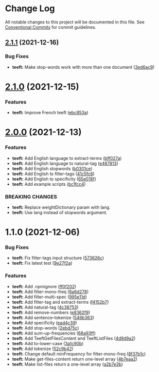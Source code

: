 # Change Log

All notable changes to this project will be documented in this file.
See [Conventional Commits](https://conventionalcommits.org) for commit guidelines.

## [2.1.1](https://github.com/Inist-CNRS/ezs/compare/@ezs/teeft@2.1.0...@ezs/teeft@2.1.1) (2021-12-16)


### Bug Fixes

* **teeft:** Make stop-words work with more than one document ([3ed6ac9](https://github.com/Inist-CNRS/ezs/commit/3ed6ac9049a7ee4e9b3df1f9da9b526fdfdc98c5))





# [2.1.0](https://github.com/Inist-CNRS/ezs/compare/@ezs/teeft@2.0.0...@ezs/teeft@2.1.0) (2021-12-15)


### Features

* **teeft:** Improve French teeft ([ebc853a](https://github.com/Inist-CNRS/ezs/commit/ebc853a07623d3c4219dde0dc95d528dac8def98))





# [2.0.0](https://github.com/Inist-CNRS/ezs/compare/@ezs/teeft@1.1.0...@ezs/teeft@2.0.0) (2021-12-13)


### Features

* **teeft:** Add English language to extract-terms ([bff027a](https://github.com/Inist-CNRS/ezs/commit/bff027a2f54d61131c0956d86d63f0243d38d639))
* **teeft:** Add English language to natural-tag ([e487813](https://github.com/Inist-CNRS/ezs/commit/e487813d7470cc5ed3096e192fb9be5f06be7d5a))
* **teeft:** Add English stopwords ([b0301ce](https://github.com/Inist-CNRS/ezs/commit/b0301ceddda61dddfe8a382f226319d2488ba29f))
* **teeft:** Add English to filter-tags ([41c5fc6](https://github.com/Inist-CNRS/ezs/commit/41c5fc61ed6f3b693586b58786f4129ffd5b4b10))
* **teeft:** Add English to specificity ([65e018f](https://github.com/Inist-CNRS/ezs/commit/65e018f6a9f1d7c2a24975340c9c9f45fd701eaf))
* **teeft:** Add example scripts ([bc1fcc4](https://github.com/Inist-CNRS/ezs/commit/bc1fcc4927a04581f2dbf1d349fd0b2d48e31a2f))


### BREAKING CHANGES

* **teeft:** Replace weightDictionary param with lang.
* **teeft:** Use lang instead of stopwords argument.





# 1.1.0 (2021-12-06)


### Bug Fixes

* **teeft:** Fix filter-tags input structure ([573626c](https://github.com/Inist-CNRS/ezs/commit/573626cc257ddd634a885bfe6b2feb94186dff07))
* **teeft:** Fix latest test ([9e27f2a](https://github.com/Inist-CNRS/ezs/commit/9e27f2ad8d968757b563e057d3b732169f91b6db))


### Features

* **teeft:** Add .npmignore ([ff0f202](https://github.com/Inist-CNRS/ezs/commit/ff0f2021a68d96a4ebab97cc6dbee57ef0a94eea))
* **teeft:** Add filter-mono-freq ([6a6d278](https://github.com/Inist-CNRS/ezs/commit/6a6d27831d4e4a789e23b9d43b963049c940d376))
* **teeft:** Add filter-multi-spec ([995e11d](https://github.com/Inist-CNRS/ezs/commit/995e11dad35be051a1da8082fabaf85fc5302cbb))
* **teeft:** Add filter-tag and extract-terms ([f4152b7](https://github.com/Inist-CNRS/ezs/commit/f4152b74168b13cf282fbb103220b79daeb918ad))
* **teeft:** Add natural-tag ([4c38753](https://github.com/Inist-CNRS/ezs/commit/4c387537c22a6578f7333f6dad9489b6c161da4d))
* **teeft:** Add remove-numbers ([e8362f9](https://github.com/Inist-CNRS/ezs/commit/e8362f9ff70706c2f2b85cec8d9d33e1af06cce9))
* **teeft:** Add sentence-tokenize ([546b363](https://github.com/Inist-CNRS/ezs/commit/546b363fa64f0977d486b69989cc44c8b62e731d))
* **teeft:** Add specificity ([ead4c39](https://github.com/Inist-CNRS/ezs/commit/ead4c393ce150b4df9501b25d3d2260d36b982dc))
* **teeft:** Add stop-words ([2ebd75c](https://github.com/Inist-CNRS/ezs/commit/2ebd75ce4afafff21f45ab5ce659b6dfa346078e))
* **teeft:** Add sum-up-frequencies ([68a93ff](https://github.com/Inist-CNRS/ezs/commit/68a93ffb8ad6d4e2a160a01ef85f98a148939ef4))
* **teeft:** Add TeeftGetFilesContent and TeeftListFiles ([4d9d9a2](https://github.com/Inist-CNRS/ezs/commit/4d9d9a2a97754a58c11f3f0641adea540b7c7382))
* **teeft:** Add to-lower-case ([3a1c90b](https://github.com/Inist-CNRS/ezs/commit/3a1c90b7e6d8537a6a9d2779e017bcc4377668d9))
* **teeft:** Add tokenize ([52c9b42](https://github.com/Inist-CNRS/ezs/commit/52c9b42efc6ee42b8c6bb6a9ae6ab47dc0a54aa0))
* **teeft:** Change default minFrequency for filter-mono-freq ([8f37b1c](https://github.com/Inist-CNRS/ezs/commit/8f37b1c6c5fc8aeac6a30167230cc87e3070afbf))
* **teeft:** Make get-files-content return one-level array ([4b7eaa2](https://github.com/Inist-CNRS/ezs/commit/4b7eaa2e0e8d6c97cf33e2c5445ee80d13e2e296))
* **teeft:** Make list-files return a one-level array ([a2b7e3b](https://github.com/Inist-CNRS/ezs/commit/a2b7e3b24dec775038127241d20c849725805f47))
